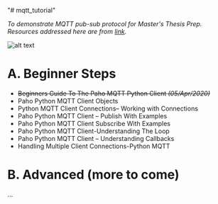 "# mqtt_tutorial" 

*To demonstrate MQTT pub-sub protocol for Master's Thesis Prep.*
*Resources addressed here are from [link](http://www.steves-internet-guide.com/).*

![alt text](https://www.influxdata.com/wp-content/uploads/MQTT.png "MQTT")

# A. Beginner Steps

- ~~Beginners Guide To The Paho MQTT Python Client *(05/Apr/2020)*~~
- Paho Python MQTT Client Objects
- Python MQTT Client Connections– Working with Connections
- Paho Python MQTT Client – Publish With Examples
- Paho Python MQTT Client Subscribe With Examples
- Paho Python MQTT Client-Understanding The Loop
- Paho Python MQTT Client – Understanding Callbacks
- Handling Multiple Client Connections-Python MQTT

# B. Advanced (more to come)

...
